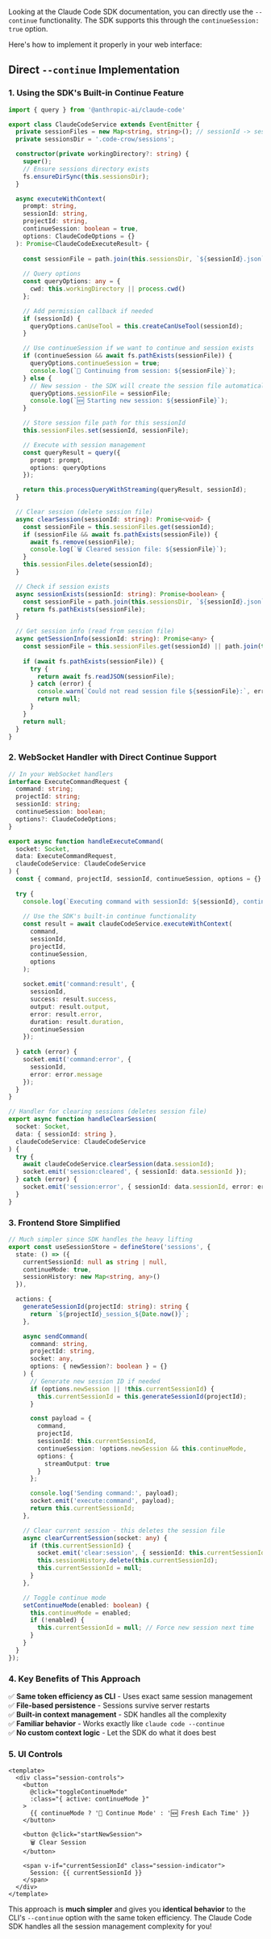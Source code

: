 Looking at the Claude Code SDK documentation, you can directly use the `--continue` functionality. The SDK supports this through the `continueSession: true` option.

Here's how to implement it properly in your web interface:

## **Direct `--continue` Implementation**

### 1. **Using the SDK's Built-in Continue Feature**

```typescript
import { query } from '@anthropic-ai/claude-code'

export class ClaudeCodeService extends EventEmitter {
  private sessionFiles = new Map<string, string>(); // sessionId -> sessionFilePath
  private sessionsDir = '.code-crow/sessions';

  constructor(private workingDirectory?: string) {
    super();
    // Ensure sessions directory exists
    fs.ensureDirSync(this.sessionsDir);
  }

  async executeWithContext(
    prompt: string, 
    sessionId: string,
    projectId: string,
    continueSession: boolean = true,
    options: ClaudeCodeOptions = {}
  ): Promise<ClaudeCodeExecuteResult> {
    
    const sessionFile = path.join(this.sessionsDir, `${sessionId}.json`);
    
    // Query options
    const queryOptions: any = {
      cwd: this.workingDirectory || process.cwd()
    };

    // Add permission callback if needed
    if (sessionId) {
      queryOptions.canUseTool = this.createCanUseTool(sessionId);
    }

    // Use continueSession if we want to continue and session exists
    if (continueSession && await fs.pathExists(sessionFile)) {
      queryOptions.continueSession = true;
      console.log(`🔗 Continuing from session: ${sessionFile}`);
    } else {
      // New session - the SDK will create the session file automatically
      queryOptions.sessionFile = sessionFile;
      console.log(`🆕 Starting new session: ${sessionFile}`);
    }

    // Store session file path for this sessionId
    this.sessionFiles.set(sessionId, sessionFile);

    // Execute with session management
    const queryResult = query({
      prompt: prompt,
      options: queryOptions
    });

    return this.processQueryWithStreaming(queryResult, sessionId);
  }

  // Clear session (delete session file)
  async clearSession(sessionId: string): Promise<void> {
    const sessionFile = this.sessionFiles.get(sessionId);
    if (sessionFile && await fs.pathExists(sessionFile)) {
      await fs.remove(sessionFile);
      console.log(`🗑️ Cleared session file: ${sessionFile}`);
    }
    this.sessionFiles.delete(sessionId);
  }

  // Check if session exists
  async sessionExists(sessionId: string): Promise<boolean> {
    const sessionFile = path.join(this.sessionsDir, `${sessionId}.json`);
    return fs.pathExists(sessionFile);
  }

  // Get session info (read from session file)
  async getSessionInfo(sessionId: string): Promise<any> {
    const sessionFile = this.sessionFiles.get(sessionId) || path.join(this.sessionsDir, `${sessionId}.json`);
    
    if (await fs.pathExists(sessionFile)) {
      try {
        return await fs.readJSON(sessionFile);
      } catch (error) {
        console.warn(`Could not read session file ${sessionFile}:`, error);
        return null;
      }
    }
    return null;
  }
}
```

### 2. **WebSocket Handler with Direct Continue Support**

```typescript
// In your WebSocket handlers
interface ExecuteCommandRequest {
  command: string;
  projectId: string;
  sessionId: string;
  continueSession: boolean;
  options?: ClaudeCodeOptions;
}

export async function handleExecuteCommand(
  socket: Socket, 
  data: ExecuteCommandRequest, 
  claudeCodeService: ClaudeCodeService
) {
  const { command, projectId, sessionId, continueSession, options = {} } = data;
  
  try {
    console.log(`Executing command with sessionId: ${sessionId}, continue: ${continueSession}`);
    
    // Use the SDK's built-in continue functionality
    const result = await claudeCodeService.executeWithContext(
      command,
      sessionId,
      projectId,
      continueSession,
      options
    );
    
    socket.emit('command:result', {
      sessionId,
      success: result.success,
      output: result.output,
      error: result.error,
      duration: result.duration,
      continueSession
    });
    
  } catch (error) {
    socket.emit('command:error', {
      sessionId,
      error: error.message
    });
  }
}

// Handler for clearing sessions (deletes session file)
export async function handleClearSession(
  socket: Socket, 
  data: { sessionId: string }, 
  claudeCodeService: ClaudeCodeService
) {
  try {
    await claudeCodeService.clearSession(data.sessionId);
    socket.emit('session:cleared', { sessionId: data.sessionId });
  } catch (error) {
    socket.emit('session:error', { sessionId: data.sessionId, error: error.message });
  }
}
```

### 3. **Frontend Store Simplified**

```typescript
// Much simpler since SDK handles the heavy lifting
export const useSessionStore = defineStore('sessions', {
  state: () => ({
    currentSessionId: null as string | null,
    continueMode: true,
    sessionHistory: new Map<string, any>()
  }),

  actions: {
    generateSessionId(projectId: string): string {
      return `${projectId}_session_${Date.now()}`;
    },

    async sendCommand(
      command: string, 
      projectId: string, 
      socket: any, 
      options: { newSession?: boolean } = {}
    ) {
      // Generate new session ID if needed
      if (options.newSession || !this.currentSessionId) {
        this.currentSessionId = this.generateSessionId(projectId);
      }

      const payload = {
        command,
        projectId,
        sessionId: this.currentSessionId,
        continueSession: !options.newSession && this.continueMode,
        options: {
          streamOutput: true
        }
      };

      console.log('Sending command:', payload);
      socket.emit('execute:command', payload);
      return this.currentSessionId;
    },

    // Clear current session - this deletes the session file
    async clearCurrentSession(socket: any) {
      if (this.currentSessionId) {
        socket.emit('clear:session', { sessionId: this.currentSessionId });
        this.sessionHistory.delete(this.currentSessionId);
        this.currentSessionId = null;
      }
    },

    // Toggle continue mode
    setContinueMode(enabled: boolean) {
      this.continueMode = enabled;
      if (!enabled) {
        this.currentSessionId = null; // Force new session next time
      }
    }
  }
});
```

### 4. **Key Benefits of This Approach**

✅ **Same token efficiency as CLI** - Uses exact same session management  
✅ **File-based persistence** - Sessions survive server restarts  
✅ **Built-in context management** - SDK handles all the complexity  
✅ **Familiar behavior** - Works exactly like `claude code --continue`  
✅ **No custom context logic** - Let the SDK do what it does best  

### 5. **UI Controls**

```vue
<template>
  <div class="session-controls">
    <button 
      @click="toggleContinueMode" 
      :class="{ active: continueMode }"
    >
      {{ continueMode ? '🔗 Continue Mode' : '🆕 Fresh Each Time' }}
    </button>
    
    <button @click="startNewSession">
      🗑️ Clear Session
    </button>
    
    <span v-if="currentSessionId" class="session-indicator">
      Session: {{ currentSessionId }}
    </span>
  </div>
</template>
```

This approach is **much simpler** and gives you **identical behavior** to the CLI's `--continue` option with the same token efficiency. The Claude Code SDK handles all the session management complexity for you!